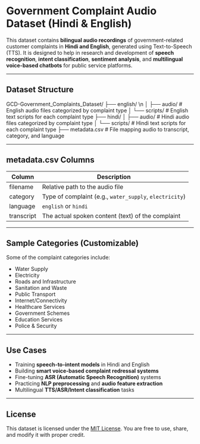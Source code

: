 #  Government Complaint Audio Dataset (Hindi & English)

This dataset contains **bilingual audio recordings** of government-related customer complaints in **Hindi and English**, generated using Text-to-Speech (TTS). It is designed to help in research and development of **speech recognition**, **intent classification**, **sentiment analysis**, and **multilingual voice-based chatbots** for public service platforms.

---

##  Dataset Structure

GCD-Government_Complaints_Dataset/
├── english/ \n
│ ├── audio/ # English audio files categorized by complaint type
│ └── scripts/ # English text scripts for each complaint type
├── hindi/
│ ├── audio/ # Hindi audio files categorized by complaint type
│ └── scripts/ # Hindi text scripts for each complaint type
├── metadata.csv # File mapping audio to transcript, category, and language

---

##  metadata.csv Columns

| Column      | Description                                                 |
|-------------|-------------------------------------------------------------|
| filename    | Relative path to the audio file                             |
| category    | Type of complaint (e.g., `water_supply`, `electricity`)     |
| language    | `english` or `hindi`                                        |
| transcript  | The actual spoken content (text) of the complaint           |

---

##  Sample Categories (Customizable)

Some of the complaint categories include:
- Water Supply
- Electricity
- Roads and Infrastructure
- Sanitation and Waste
- Public Transport
- Internet/Connectivity
- Healthcare Services
- Government Schemes
- Education Services
- Police & Security

---

##  Use Cases

- Training **speech-to-intent models** in Hindi and English
- Building **smart voice-based complaint redressal systems**
- Fine-tuning **ASR (Automatic Speech Recognition)** systems
- Practicing **NLP preprocessing** and **audio feature extraction**
- Multilingual **TTS/ASR/Intent classification** tasks
  
---

##  License

This dataset is licensed under the [MIT License](LICENSE). You are free to use, share, and modify it with proper credit.
